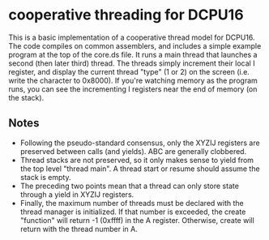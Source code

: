 # cooperative threading for DCPU16

This is a basic implementation of a cooperative thread model for DCPU16. The code compiles on common assemblers, and includes a simple example program at the top of the core.ds file. It runs a main thread that launches a second (then later third) thread. The threads simply increment their local I register, and display the current thread "type" (1 or 2) on the screen (i.e. write the character to 0x8000). If you're watching memory as the program runs, you can see the incrementing I registers near the end of memory (on the stack).

## Notes

* Following the pseudo-standard consensus, only the XYZIJ registers are preserved between calls (and yields). ABC are generally clobbered.
* Thread stacks are not preserved, so it only makes sense to yield from the top level "thread main". A thread start or resume should assume the stack is empty.
* The preceding two points mean that a thread can only store state through a yield in XYZIJ registers.
* Finally, the maximum number of threads must be declared with the thread manager is initialized. If that number is exceeded, the create "function" will return -1 (0xffff) in the A register. Otherwise, create will return with the thread number in A.

